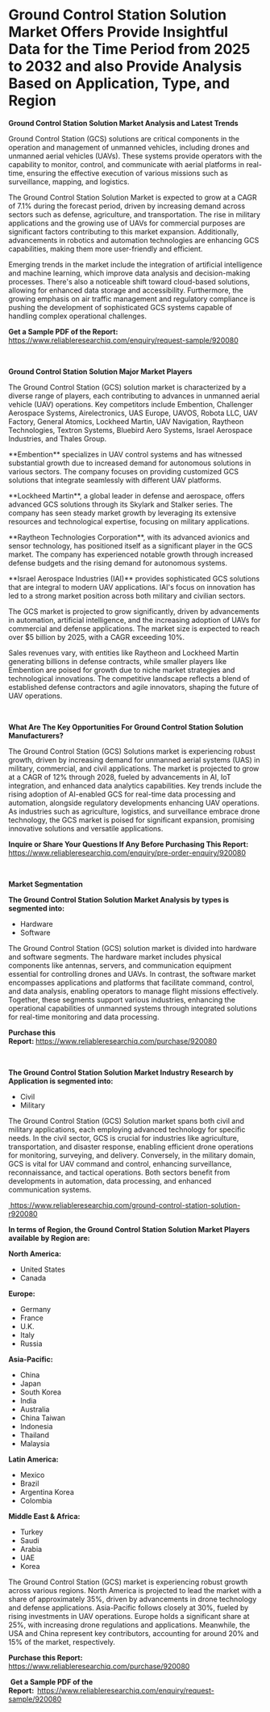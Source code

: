 <p><h1>Ground Control Station Solution Market Offers Provide Insightful Data for the Time Period from 2025 to 2032 and also Provide Analysis Based on Application, Type, and Region</h1></p><p><strong>Ground Control Station Solution Market Analysis and Latest Trends</strong></p>
<p><p>Ground Control Station (GCS) solutions are critical components in the operation and management of unmanned vehicles, including drones and unmanned aerial vehicles (UAVs). These systems provide operators with the capability to monitor, control, and communicate with aerial platforms in real-time, ensuring the effective execution of various missions such as surveillance, mapping, and logistics.</p><p>The Ground Control Station Solution Market is expected to grow at a CAGR of 7.1% during the forecast period, driven by increasing demand across sectors such as defense, agriculture, and transportation. The rise in military applications and the growing use of UAVs for commercial purposes are significant factors contributing to this market expansion. Additionally, advancements in robotics and automation technologies are enhancing GCS capabilities, making them more user-friendly and efficient.</p><p>Emerging trends in the market include the integration of artificial intelligence and machine learning, which improve data analysis and decision-making processes. There's also a noticeable shift toward cloud-based solutions, allowing for enhanced data storage and accessibility. Furthermore, the growing emphasis on air traffic management and regulatory compliance is pushing the development of sophisticated GCS systems capable of handling complex operational challenges.</p></p>
<p><strong>Get a Sample PDF of the Report:&nbsp;</strong> <a href="https://www.reliableresearchiq.com/enquiry/request-sample/920080?utm_campaign=2449&utm_medium=2&utm_source=Github&utm_content=ia&utm_term=18042025&utm_id=ground-control-station-solution">https://www.reliableresearchiq.com/enquiry/request-sample/920080</a></p>
<p>&nbsp;</p>
<p><strong>Ground Control Station Solution Major Market Players</strong></p>
<p><p>The Ground Control Station (GCS) solution market is characterized by a diverse range of players, each contributing to advances in unmanned aerial vehicle (UAV) operations. Key competitors include Embention, Challenger Aerospace Systems, Airelectronics, UAS Europe, UAVOS, Robota LLC, UAV Factory, General Atomics, Lockheed Martin, UAV Navigation, Raytheon Technologies, Textron Systems, Bluebird Aero Systems, Israel Aerospace Industries, and Thales Group.</p><p>**Embention** specializes in UAV control systems and has witnessed substantial growth due to increased demand for autonomous solutions in various sectors. The company focuses on providing customized GCS solutions that integrate seamlessly with different UAV platforms.</p><p>**Lockheed Martin**, a global leader in defense and aerospace, offers advanced GCS solutions through its Skylark and Stalker series. The company has seen steady market growth by leveraging its extensive resources and technological expertise, focusing on military applications.</p><p>**Raytheon Technologies Corporation**, with its advanced avionics and sensor technology, has positioned itself as a significant player in the GCS market. The company has experienced notable growth through increased defense budgets and the rising demand for autonomous systems.</p><p>**Israel Aerospace Industries (IAI)** provides sophisticated GCS solutions that are integral to modern UAV applications. IAI's focus on innovation has led to a strong market position across both military and civilian sectors.</p><p>The GCS market is projected to grow significantly, driven by advancements in automation, artificial intelligence, and the increasing adoption of UAVs for commercial and defense applications. The market size is expected to reach over $5 billion by 2025, with a CAGR exceeding 10%.</p><p>Sales revenues vary, with entities like Raytheon and Lockheed Martin generating billions in defense contracts, while smaller players like Embention are poised for growth due to niche market strategies and technological innovations. The competitive landscape reflects a blend of established defense contractors and agile innovators, shaping the future of UAV operations.</p></p>
<p>&nbsp;</p>
<p><strong>What Are The Key Opportunities For Ground Control Station Solution Manufacturers?</strong></p>
<p><p>The Ground Control Station (GCS) Solutions market is experiencing robust growth, driven by increasing demand for unmanned aerial systems (UAS) in military, commercial, and civil applications. The market is projected to grow at a CAGR of 12% through 2028, fueled by advancements in AI, IoT integration, and enhanced data analytics capabilities. Key trends include the rising adoption of AI-enabled GCS for real-time data processing and automation, alongside regulatory developments enhancing UAV operations. As industries such as agriculture, logistics, and surveillance embrace drone technology, the GCS market is poised for significant expansion, promising innovative solutions and versatile applications.</p></p>
<p><strong>Inquire or Share Your Questions If Any Before Purchasing This Report:</strong> <a href="https://www.reliableresearchiq.com/enquiry/pre-order-enquiry/920080?utm_campaign=2449&utm_medium=2&utm_source=Github&utm_content=ia&utm_term=18042025&utm_id=ground-control-station-solution">https://www.reliableresearchiq.com/enquiry/pre-order-enquiry/920080</a></p>
<p>&nbsp;</p>
<p><strong>Market Segmentation</strong></p>
<p><strong>The Ground Control Station Solution Market Analysis by types is segmented into:</strong></p>
<p><ul><li>Hardware</li><li>Software</li></ul></p>
<p><p>The Ground Control Station (GCS) solution market is divided into hardware and software segments. The hardware market includes physical components like antennas, servers, and communication equipment essential for controlling drones and UAVs. In contrast, the software market encompasses applications and platforms that facilitate command, control, and data analysis, enabling operators to manage flight missions effectively. Together, these segments support various industries, enhancing the operational capabilities of unmanned systems through integrated solutions for real-time monitoring and data processing.</p></p>
<p><strong>Purchase this Report:&nbsp;</strong><a href="https://www.reliableresearchiq.com/purchase/920080?utm_campaign=2449&utm_medium=2&utm_source=Github&utm_content=ia&utm_term=18042025&utm_id=ground-control-station-solution">https://www.reliableresearchiq.com/purchase/920080</a></p>
<p>&nbsp;</p>
<p><strong>The Ground Control Station Solution Market Industry Research by Application is segmented into:</strong></p>
<p><ul><li>Civil</li><li>Military</li></ul></p>
<p><p>The Ground Control Station (GCS) Solution market spans both civil and military applications, each employing advanced technology for specific needs. In the civil sector, GCS is crucial for industries like agriculture, transportation, and disaster response, enabling efficient drone operations for monitoring, surveying, and delivery. Conversely, in the military domain, GCS is vital for UAV command and control, enhancing surveillance, reconnaissance, and tactical operations. Both sectors benefit from developments in automation, data processing, and enhanced communication systems.</p></p>
<p><a href="https://www.reliableresearchiq.com/ground-control-station-solution-r920080?utm_campaign=2449&utm_medium=2&utm_source=Github&utm_content=ia&utm_term=18042025&utm_id=ground-control-station-solution">&nbsp;https://www.reliableresearchiq.com/ground-control-station-solution-r920080</a></p>
<p><strong>In terms of Region, the Ground Control Station Solution Market Players available by Region are:</strong></p>
<p>
    <p> <strong> North America: </strong>
        <ul>
            <li>United States</li>
            <li>Canada</li>
        </ul>
        </p> 
    <p> <strong> Europe: </strong>
        <ul>
            <li>Germany</li>
            <li>France</li>
            <li>U.K.</li>
            <li>Italy</li>
            <li>Russia</li>
        </ul>
        </p> 
    <p> <strong> Asia-Pacific: </strong>
        <ul>
            <li>China</li>
            <li>Japan</li>
            <li>South Korea</li>
            <li>India</li>
            <li>Australia</li>
            <li>China Taiwan</li>
            <li>Indonesia</li>
            <li>Thailand</li>
            <li>Malaysia</li>
        </ul>
        </p> 
    <p> <strong> Latin America: </strong>
        <ul>
            <li>Mexico</li>
            <li>Brazil</li>
            <li>Argentina Korea</li>
            <li>Colombia</li>
        </ul>
        </p> 
    <p> <strong> Middle East & Africa: </strong>
        <ul>
            <li>Turkey</li>
            <li>Saudi</li>
            <li>Arabia</li>
            <li>UAE</li>
            <li>Korea</li>
        </ul>
    </p>
    </p>
<p><p>The Ground Control Station (GCS) market is experiencing robust growth across various regions. North America is projected to lead the market with a share of approximately 35%, driven by advancements in drone technology and defense applications. Asia-Pacific follows closely at 30%, fueled by rising investments in UAV operations. Europe holds a significant share at 25%, with increasing drone regulations and applications. Meanwhile, the USA and China represent key contributors, accounting for around 20% and 15% of the market, respectively.</p></p>
<p><strong>Purchase this Report: </strong><a href="https://www.reliableresearchiq.com/purchase/920080?utm_campaign=2449&utm_medium=2&utm_source=Github&utm_content=ia&utm_term=18042025&utm_id=ground-control-station-solution">https://www.reliableresearchiq.com/purchase/920080</a></p>
<p>&nbsp;<strong>Get a Sample PDF of the Report:&nbsp;&nbsp;</strong><a href="https://www.reliableresearchiq.com/enquiry/request-sample/920080?utm_campaign=2449&utm_medium=2&utm_source=Github&utm_content=ia&utm_term=18042025&utm_id=ground-control-station-solution">https://www.reliableresearchiq.com/enquiry/request-sample/920080</a></p>
<p><strong></strong></p>
<p><p></p><p></p><p></p></p>